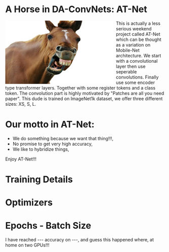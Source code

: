 # A Horse in DA-ConvNets: AT-Net


<a href="https://www.youtube.com/shorts/3BW1lBgtbbs" class="follow"> 
<img align="left" width="350" height="200" src="at_net.JPG"> 
</a>
This is actually a less serious weekend project called AT-Net which can be thought as a variation on Mobile-Net architecture. We start with a convolutional layer then use seperable convolutions. Finally use some encoder type transformer layers. Together with some register tokens and a class token. The convolution part is highly motivated by "Patches are all you need paper". This dude is trained on ImageNet1k dataset, we offer three different sizes: XS, S, L. 
 <h1> Our motto in AT-Net:</h1>

 <ul>
  <li>We do something because we want that thing!!!,</li>
  <li> No promise to get very high accuracy,</li>
  <li> We like to hybridize things,</li>
</ul> 
Enjoy AT-Net!!!

# Training Details
# Optimizers
# Epochs - Batch Size


I have reached --- accuracy on ---, and guess this happened where, at home on two GPUs!!!

